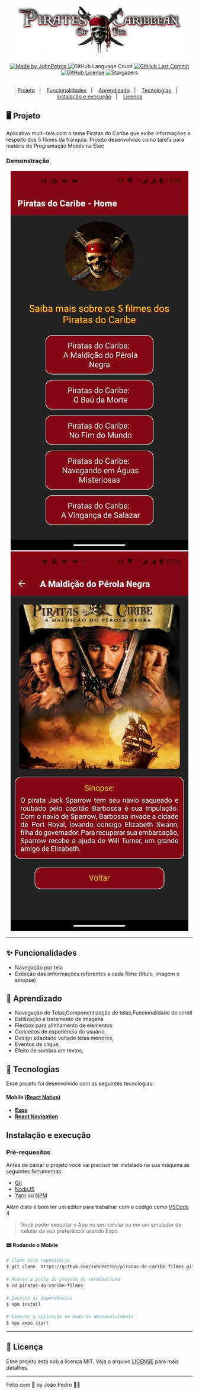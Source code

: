 <h1 align="center">
    <img alt="Nubank" src=".github/piratas-do-caribe-logo.png" width="450px" />
</h1>

<div align="center">
   <a href="https://github.com/JohnPetros">
      <img alt="Made by JohnPetros" src="https://img.shields.io/badge/made%20by-JohnPetros-blueviolet">
   </a>
   <img alt="GitHub Language Count" src="https://img.shields.io/github/languages/count/JohnPetros/piratas-do-caribe-filmes">
   <a href="https://github.com/JohnPetros/piratas-do-caribe-filmes/commits/main">
      <img alt="GitHub Last Commit" src="https://img.shields.io/github/last-commit/JohnPetros/piratas-do-caribe-filmes">
   </a>
  </a>
   </a>
   <a href="https://github.com/JohnPetros/piratas-do-caribe-filmes/blob/main/LICENSE.md">
      <img alt="GitHub License" src="https://img.shields.io/github/license/JohnPetros/piratas-do-caribe-filmes">
   </a>
    <img alt="Stargazers" src="https://img.shields.io/github/stars/JohnPetros/piratas-do-caribe-filmes?style=social">
</div>

<br>

<p align="center">
  <a href="#-projeto">Projeto</a>&nbsp;&nbsp;&nbsp;|&nbsp;&nbsp;&nbsp;
  <a href="#-funcionalidades">Funcionalidades</a>&nbsp;&nbsp;&nbsp;|&nbsp;&nbsp;&nbsp;
  <a href="#-aprendizado">Aprendizado</a>&nbsp;&nbsp;&nbsp;|&nbsp;&nbsp;&nbsp;
  <a href="#-tecnologias">Tecnologias</a>&nbsp;&nbsp;&nbsp;|&nbsp;&nbsp;&nbsp;
  <a href="#-instalação-e-execução">Instalação e execução</a>&nbsp;&nbsp;&nbsp;|&nbsp;&nbsp;&nbsp;
  <a href="#-licença">Licença</a>
</p>

## 🖥️ Projeto

Aplicativo multi-tela com o tema Piratas do Caribe que exibe informações a respeito dos 5 filmes da franquia. Projeto desenvolvido como tarefa para matéria de Programação Mobile na Etec

### Demonstração
<div align="center">
    <img alt="piratas-do-caribe-foto-1" src=".github/piratas-do-caribe-1.jpg"  />
    <img alt="piratas-do-caribe-foto-2" src=".github/piratas-do-caribe-2.jpg"  />
</div>
<hr>

## ✨ Funcionalidades

- Navegação por tela
- Exibição das imformações referentes a cada filme (título, imagem e sinopse)

## 📖 Aprendizado

- Navegação de Telas,Componentização de telas,Funcionalidade de scroll   
- Estilização e tratamento de imagens
- Flexbox para alinhamento de elementos
- Conceitos de experiência do usuário,
- Design adaptado voltado telas menores,
- Eventos de clique,
- Efeito de sombra em textos,

## 🚀 Tecnologias

Esse projeto foi desenvolvido com as seguintes tecnologias:

#### **Mobile** ([React Native](http://www.reactnative.com/))

- **[Expo](https://expo.io/)**
- **[React Navigation](https://reactnavigation.org/)**

## Instalação e execução

### Pré-requesitos

Antes de baixar o projeto você vai precisar ter instalado na sua máquina as seguintes ferramentas:

- [Git](https://git-scm.com)
- [NodeJS](https://nodejs.org/en/)
- [Yarn](https://yarnpkg.com/) ou [NPM](https://www.npmjs.com/)

Além disto é bom ter um editor para trabalhar com o código como [VSCode](https://code.visualstudio.com/)<br>4

> Você poder executar o App no seu celular ou em um emulador de celular da sua preferência usando Expo.

#### 📟 Rodando o Mobile

```bash
# Clone este repositório
$ git clone  https://github.com/JohnPetros/piratas-do-caribe-filmes.git

# Acesse a pasta do projeto no terminal/cmd
$ cd piratas-do-caribe-filmes

# Instale as dependências
$ npm install

# Execute a aplicação em modo de desenvolvimento
$ npx expo start

```
---

## :memo: Licença

Esse projeto está sob a licença MIT. Veja o arquivo [LICENSE](LICENSE) para mais detalhes.

---

Feito com 💜 by João Pedro 👋🏻
